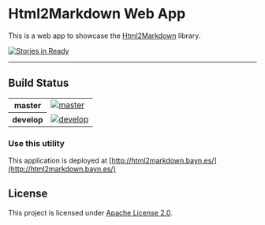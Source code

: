 # Html2Markdown Web App

This is a web app to showcase the [Html2Markdown](https://github.com/baynezy/Html2Markdown) library.

[![Stories in Ready](https://badge.waffle.io/baynezy/Html2Markdown.bayn.es.svg?label=ready&title=Stories%20in%20Ready)](http://waffle.io/baynezy/Html2Markdown.bayn.es)

---

## Build Status

<table>
    <tr>
        <th>master</th>
		<td><a href="https://ci.appveyor.com/project/baynezy/html2markdown-bayn-es"><img src="https://ci.appveyor.com/api/projects/status/ypphatvsv8a3eubo/branch/master?svg=true" alt="master" title="master" /></a></td>
    </tr>
    <tr>
        <th>develop</th>
		<td><a href="https://ci.appveyor.com/project/baynezy/html2markdown-bayn-es"><img src="https://ci.appveyor.com/api/projects/status/ypphatvsv8a3eubo/branch/develop?svg=true" alt="develop" title="develop" /></a></td>
    </tr>
</table>

### Use this utility
This application is deployed at [http://html2markdown.bayn.es/](http://html2markdown.bayn.es/)

## License
This project is licensed under [Apache License 2.0](http://www.apache.org/licenses/LICENSE-2.0).
